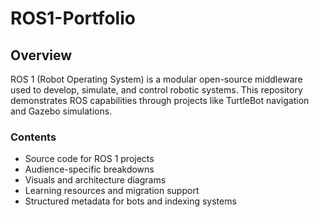 # ROS1-Portfolio

## Overview

ROS 1 (Robot Operating System) is a modular open-source middleware used to develop, simulate, and control robotic systems. This repository demonstrates ROS capabilities through projects like TurtleBot navigation and Gazebo simulations.

### Contents

- Source code for ROS 1 projects
- Audience-specific breakdowns
- Visuals and architecture diagrams
- Learning resources and migration support
- Structured metadata for bots and indexing systems
